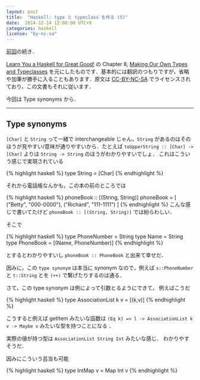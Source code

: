 ```yaml
---
layout: post
title:  "Haskell: type と typeclass を作る (5)"
date:  2014-12-14 12:00:00 UTC+9
categories: haskell
license: "by-nc-sa"
---
```


[前回]({{site.baseurl}}/2014/11/10/learnyouahaskell-making-our-own-types-and-typeclasses-4.html)の続き．

[Learn You a Haskell for Great Good!](http://learnyouahaskell.com/) の Chapter 8, [Making Our Own Types and Typeclasses](http://learnyouahaskell.com/making-our-own-types-and-typeclasses) を元にしたものです．基本的には翻訳のつもりですが，省略や加筆が勝手に入ることもあります．原文は [CC-BY-NC-SA](http://creativecommons.org/licenses/by-nc-sa/3.0/) でライセンスされており，この文書もそれに従います．


今回は Type synonyms から．

---

## Type synonyms

`[Char]` と `String` って一緒で interchangeable じゃん，`String` があるのはそのほうが見やすい/意味が通りやすいから．たとえば
`toUpperString :: [Char] -> [Char]` よりは `String -> String` のほうがわかりやすいでしょ．
これはこういう感じで実現されている

{% highlight haskell %}
type String = [Char]
{% endhighlight %}

それから電話帳なんかも，この本の前のところでは

{% highlight haskell %}
phoneBook :: [(String, String)]
phoneBook =
        [
        ("Betty", "000-0000"),
        ("Richard", "111-1111")
        ]
{% endhighlight %}
こんな感じで書いてたけど `phoneBook :: [(String, String)]` では紛らわしい．

そこで

{% highlight haskell %}
type PhoneNumber = String
type Name = String type PhoneBook = [(Name, PhoneNumber)]
{% endhighlight %}

とするとわかりやすいし `phoneBook :: PhoneBook` と出来て幸せだ．

因みに，この `type synonym` は本当に synonym なので，例えば `s::PhoneNumber` と `t::String` とを `(++)` で繋げたりするのは通る．

さて，この type synonym は例によって引数とるようにできて，
例えばこうだ

{% highlight haskell %}
type AssociationList k v = [(k,v)]
{% endhighlight %}

こうすると例えば getItem みたいな函数は
`(Eq k) => l -> AssociationList k v -> Maybe v` みたいな型を持つことになる  ．

実際の値が持つ型は `AssociationList String Int` みたいな感じ．
わかりやすそうだ．

因みにこういう芸当も可能

{% highlight haskell %}
type IntMap v = Map Int v
{% endhighlight %}
